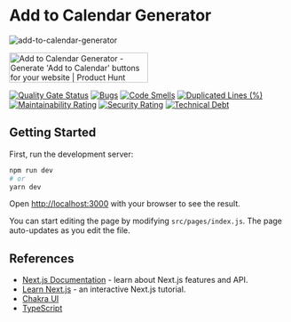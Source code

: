 # Add to Calendar Generator

![add-to-calendar-generator](https://socialify.git.ci/sozonome/add-to-calendar-generator/image?description=1&logo=https%3A%2F%2Fsznm.dev%2Fapp_icons%2Fadd-to-calendar.svg&owner=1&theme=Dark)

<a href="https://www.producthunt.com/posts/add-to-calendar-generator?utm_source=badge-featured&utm_medium=badge&utm_souce=badge-add-to-calendar-generator" target="_blank"><img src="https://api.producthunt.com/widgets/embed-image/v1/featured.svg?post_id=279187&theme=light" alt="Add to Calendar Generator - Generate 'Add to Calendar' buttons for your website | Product Hunt" style="width: 250px; height: 54px;" width="250" height="54" /></a>

[![Quality Gate Status](https://sonarcloud.io/api/project_badges/measure?project=sozonome_add-to-calendar-generator&metric=alert_status)](https://sonarcloud.io/dashboard?id=sozonome_add-to-calendar-generator) [![Bugs](https://sonarcloud.io/api/project_badges/measure?project=sozonome_add-to-calendar-generator&metric=bugs)](https://sonarcloud.io/dashboard?id=sozonome_add-to-calendar-generator) [![Code Smells](https://sonarcloud.io/api/project_badges/measure?project=sozonome_add-to-calendar-generator&metric=code_smells)](https://sonarcloud.io/dashboard?id=sozonome_add-to-calendar-generator) [![Duplicated Lines (%)](https://sonarcloud.io/api/project_badges/measure?project=sozonome_add-to-calendar-generator&metric=duplicated_lines_density)](https://sonarcloud.io/dashboard?id=sozonome_add-to-calendar-generator) [![Maintainability Rating](https://sonarcloud.io/api/project_badges/measure?project=sozonome_add-to-calendar-generator&metric=sqale_rating)](https://sonarcloud.io/dashboard?id=sozonome_add-to-calendar-generator) [![Security Rating](https://sonarcloud.io/api/project_badges/measure?project=sozonome_add-to-calendar-generator&metric=security_rating)](https://sonarcloud.io/dashboard?id=sozonome_add-to-calendar-generator) [![Technical Debt](https://sonarcloud.io/api/project_badges/measure?project=sozonome_add-to-calendar-generator&metric=sqale_index)](https://sonarcloud.io/dashboard?id=sozonome_add-to-calendar-generator)

## Getting Started

First, run the development server:

```bash
npm run dev
# or
yarn dev
```

Open [http://localhost:3000](http://localhost:3000) with your browser to see the result.

You can start editing the page by modifying `src/pages/index.js`. The page auto-updates as you edit the file.

## References

- [Next.js Documentation](https://nextjs.org/docs) - learn about Next.js features and API.
- [Learn Next.js](https://nextjs.org/learn) - an interactive Next.js tutorial.
- [Chakra UI](https://chakra-ui.com)
- [TypeScript](https://typescriptlang.org)
